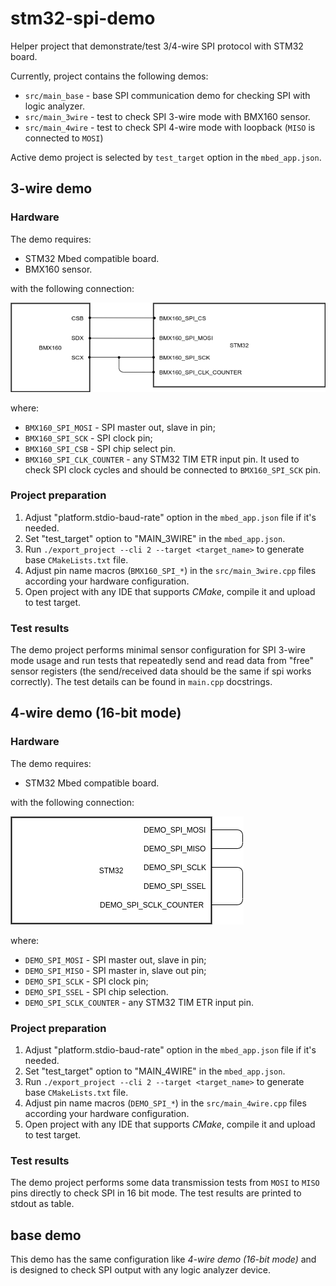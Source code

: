 # stm32-spi-demo

Helper project that demonstrate/test 3/4-wire SPI protocol with STM32 board.

Currently, project contains the following demos:

- `src/main_base` - base SPI communication demo for checking SPI with logic analyzer.
- `src/main_3wire` - test to check SPI 3-wire mode with BMX160 sensor.
- `src/main_4wire` - test to check SPI 4-wire mode with loopback (`MISO` is connected to `MOSI`)

Active demo project is selected by `test_target` option in the `mbed_app.json`.

## 3-wire demo

### Hardware

The demo requires:

- STM32 Mbed compatible board.
- BMX160 sensor.

with the following connection:

![sensor connection](docs/scheme_3wire.png)

where:

- `BMX160_SPI_MOSI` - SPI master out, slave in pin;
- `BMX160_SPI_SCK` - SPI clock pin;
- `BMX160_SPI_CSB` - SPI chip select pin.
- `BMX160_SPI_CLK_COUNTER` - any STM32 TIM ETR input pin. It used to check SPI clock cycles and should be connected
  to `BMX160_SPI_SCK` pin.

### Project preparation

1. Adjust "platform.stdio-baud-rate" option in the `mbed_app.json` file if it's needed.
2. Set "test_target" option to "MAIN_3WIRE" in the `mbed_app.json`.
3. Run `./export_project --cli 2 --target <target_name>` to generate base `CMakeLists.txt` file.
4. Adjust pin name macros (`BMX160_SPI_*`) in the `src/main_3wire.cpp` files according your hardware configuration.
5. Open project with any IDE that supports *CMake*, compile it and upload to test target.

### Test results

The demo project performs minimal sensor configuration for SPI 3-wire mode usage and run tests that repeatedly send and
read data from "free" sensor registers (the send/received data should be the same if spi works correctly). The test
details can be found in `main.cpp` docstrings.

## 4-wire demo (16-bit mode)

### Hardware

The demo requires:

- STM32 Mbed compatible board.

with the following connection:

![sensor connection](docs/scheme_4wire.png)

where:

- `DEMO_SPI_MOSI` - SPI master out, slave in pin;
- `DEMO_SPI_MISO` - SPI master in, slave out pin;
- `DEMO_SPI_SCLK` - SPI clock pin;
- `DEMO_SPI_SSEL` - SPI chip selection.
- `DEMO_SPI_SCLK_COUNTER` - any STM32 TIM ETR input pin.

### Project preparation

1. Adjust "platform.stdio-baud-rate" option in the `mbed_app.json` file if it's needed.
2. Set "test_target" option to "MAIN_4WIRE" in the `mbed_app.json`.
3. Run `./export_project --cli 2 --target <target_name>` to generate base `CMakeLists.txt` file.
4. Adjust pin name macros (`DEMO_SPI_*`) in the `src/main_4wire.cpp` files according your hardware configuration.
5. Open project with any IDE that supports *CMake*, compile it and upload to test target.

### Test results

The demo project performs some data transmission tests from `MOSI` to `MISO` pins directly to check SPI in 16 bit mode.
The test results are printed to stdout as table.

## base demo

This demo has the same configuration like *4-wire demo (16-bit mode)* and is designed to check SPI output with any logic
analyzer device.
